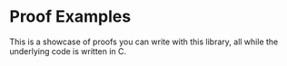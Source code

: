 # Proof Examples
This is a showcase of proofs you can write with this library, all while 
the underlying code is written in C.
